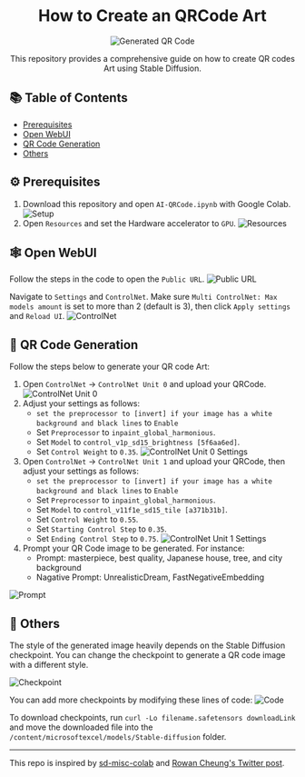<h1 align="center">How to Create an QRCode Art</h1>

<p align="center">
  <img src="https://github.com/Nazku-com/AI-QRCodeWithColab/assets/52348220/0048e300-d2df-4cc7-aa6b-0ca0ee65f16c" alt="Generated QR Code"/>
</p>

<p align="center">This repository provides a comprehensive guide on how to create QR codes Art using Stable Diffusion.</p>

## 📚 Table of Contents

- [Prerequisites](#prerequisites)
- [Open WebUI](#open-webui)
- [QR Code Generation](#qr-code-generation)
- [Others](#others)


## ⚙️ Prerequisites

1. Download this repository and open `AI-QRCode.ipynb` with Google Colab.
   ![Setup](https://github.com/Nazku-com/AI-QRCodeWithColab/assets/52348220/18deef7d-857b-486a-8e20-fba71c8816a0)
2. Open `Resources` and set the Hardware accelerator to `GPU`.
   ![Resources](https://github.com/Nazku-com/AI-QRCodeWithColab/assets/52348220/4a810c6c-d05b-4ce5-9ff1-0bd3187bc54c)

## 🕸️ Open WebUI

Follow the steps in the code to open the `Public URL`.
![Public URL](https://github.com/Nazku-com/AI-QRCodeWithColab/assets/52348220/ff4c3c05-a471-44cd-8f1c-2a306b248244)

Navigate to `Settings` and `ControlNet`. Make sure `Multi ControlNet: Max models amount` is set to more than 2 (default is 3), then click `Apply settings` and `Reload UI`.
![ControlNet](https://github.com/Nazku-com/AI-QRCodeWithColab/assets/52348220/d9a500f9-875a-4a29-8a57-7f4eda5d17d0)

## 🎨 QR Code Generation

Follow the steps below to generate your QR code Art:

1. Open `ControlNet` -> `ControlNet Unit 0` and upload your QRCode.
   ![ControlNet Unit 0](https://github.com/Nazku-com/AI-QRCodeWithColab/assets/52348220/fee1c0f8-a12b-4a51-80ba-b70c8ac104dd)
2. Adjust your settings as follows:
   - `set the preprocessor to [invert] if your image has a white background and black lines` to `Enable`
   - Set `Preprocessor` to `inpaint_global_harmonious`.
   - Set `Model` to `control_v1p_sd15_brightness [5f6aa6ed]`.
   - Set `Control Weight` to `0.35`.
   ![ControlNet Unit 0 Settings](https://github.com/Nazku-com/AI-QRCodeWithColab/assets/52348220/840398bd-b2dc-4aa3-86a6-3c42e1ec2166)
3. Open `ControlNet` -> `ControlNet Unit 1` and upload your QRCode, then adjust your settings as follows:
   - `set the preprocessor to [invert] if your image has a white background and black lines` to `Enable`
   - Set `Preprocessor` to `inpaint_global_harmonious`.
   - Set `Model` to `control_v11f1e_sd15_tile [a371b31b]`.
   - Set `Control Weight` to `0.55`.
   - Set `Starting Control Step` to `0.35`.
   - Set `Ending Control Step` to `0.75`.
   ![ControlNet Unit 1 Settings](https://github.com/Nazku-com/AI-QRCodeWithColab/assets/52348220/c85aaed6-320e-4b1c-952a-48be329a3161)
4. Prompt your QR Code image to be generated.
   For instance:
   - Prompt: masterpiece, best quality, Japanese house, tree, and city background
   - Nagative Prompt: UnrealisticDream, FastNegativeEmbedding

![Prompt](https://github.com/Nazku-com/AI-QRCodeWithColab/assets/52348220/1b2af6e8-ff57-4625-8917-6cfd75715908)

## 📌 Others

The style of the generated image heavily depends on the Stable Diffusion checkpoint. You can change the checkpoint to generate a QR code image with a different style.

![Checkpoint](https://github.com/Nazku-com/AI-QRCodeWithColab/assets/52348220/bff93c99-7f77-40c2-87d5-da0f06c17f06)

You can add more checkpoints by modifying these lines of code:
![Code](https://github.com/Nazku-com/AI-QRCodeWithColab/assets/52348220/8998984b-d35c-4ce8-9279-2d4206459b20)

To download checkpoints, run `curl -Lo filename.safetensors downloadLink` and move the downloaded file into the `/content/microsoftexcel/models/Stable-diffusion` folder.

---

This repo is inspired by [sd-misc-colab](https://github.com/nolanaatama/sd-misc-colab) and [Rowan Cheung's Twitter post](https://twitter.com/rowancheung/status/1669402190757367809?s=46).
